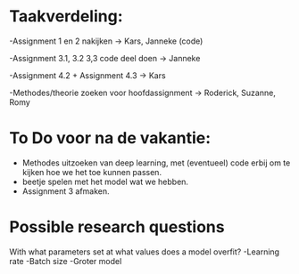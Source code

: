 # Taakverdeling:
-Assignment 1 en 2 nakijken                   -> Kars, Janneke (code)

-Assignment 3.1, 3.2 3,3 code deel doen       -> Janneke

-Assignment 4.2 + Assignment 4.3              -> Kars

-Methodes/theorie zoeken voor hoofdassignment -> Roderick, Suzanne, Romy

# To Do voor na de vakantie:
- Methodes uitzoeken van deep learning, met (eventueel) code erbij om te kijken hoe we het toe kunnen passen.
- beetje spelen met het model wat we hebben.
- Assignment 3 afmaken.

# Possible research questions
With what parameters set at what values does a model overfit?
  -Learning rate
  -Batch size
  -Groter model
  

